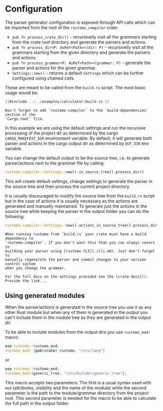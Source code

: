 # Configuration

The parser generator configuration is exposed through API calls which can be
imported from the root of the `rustemo_compiler` crate:

- `pub fn process_crate_dir()` - recursivelly visit all the grammars starting
  from the crate root directory and generate the parsers and actions.
- `pub fn process_dir<P: AsRef<Path>>(dir: P)` - recursivelly visit all the
  grammars starting from the given directory and generate the parsers and
  actions.
- `pub fn process_grammar<P: AsRef<Path>>(grammar: P)` - generate the parser and
  actions for the given grammar.
- `Settings::new()` - returns a default `Settings` which can be further
  configured using chained calls.

These are meant to be called from the `build.rs` script. The most basic usage
would be:

```rust
{{#include ../../examples/calculator/build.rs }}
```

```admonish note
Don't forget to add `rustеmo-compiler` to the `build-dependencies` section of the
`Cargo.toml` file.
```

In this example we are using the default settings and run the recursive
processing of the project dir as determined by the cargo `CARGO_MANIFEST_DIR`
environment variable. By default, it will generate both parser and actions in
the cargo output dir as determined by `OUT_DIR` env variable.

You can change the default output to be the source tree, i.e. to generate
parser/actions next to the grammar file by calling:

```rust
rustemo_compiler::Settings::new().in_source_tree().process_dir()
```

This will create default settings, change settings to generate the parser in the
source tree and then process the current project directory.

It is usually discouraged to modify the source tree from the `build.rs` script
but in the case of actions it is usually necessary as the actions are generated
and manually maintained. To generate just the actions in the source tree while
keeping the parser in the output folder you can do the following:

```rust
rustemo_compiler::Settings::new().actions_in_source_tree().process_dir()
```

```admonish note
When running rustemo from `build.rs` your crate must have a build dependency to
`rustemo-compiler`. If you don't want this than you can always resort to
building your parser using [rustemo CLI](./cli.md). Just don't forget to
manually regenerate the parser and commit changes to your version control system
when you change the grammar.
```

```admonish todo
For the full docs on the settings provided see the [crate docs](). Provide the link...
```

## Using generated modules

When the parser/actions is generated in the source tree you use it as any other
Rust module but when any of them is generated in the output you can't include
them in the module tree as they are generated in the output dir.

To be able to include modules from the output dirs you use `rustemo_mod!` macro:

```rust
use rustemo::rustemo_mod;
rustemo_mod! {pub(crate) rustemo, "/src/lang"}
```

or

```rust
use rustemo::rustemo_mod;
rustemo_mod!(generic_tree, "/src/builder/generic_tree");
```

This macro accepts two parameters. The first is a usual syntax used with `mod`
(attributes, visibility and the name of the module) while the second parameter
is the path to the module/grammar directory from the project root. This second
parameter is needed for the macro to be able to calculate the full path in the
output folder.

